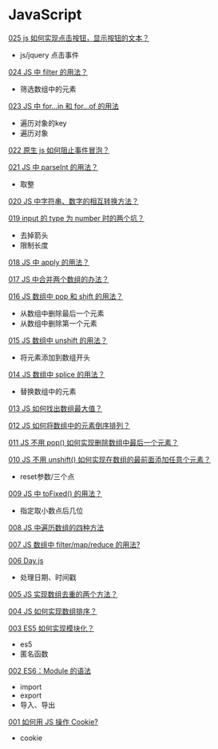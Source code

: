 # JavaScript

[025 js 如何实现点击按钮，显示按钮的文本？](https://zhuanlan.zhihu.com/p/467904693)

* js/jquery 点击事件

[024 JS 中 filter 的用法？](https://zhuanlan.zhihu.com/p/472088389)

* 筛选数组中的元素

[023 JS 中 for...in 和 for...of 的用法](https://zhuanlan.zhihu.com/p/472726315)

* 遍历对象的key
* 遍历对象

[022 原生 js 如何阻止事件冒泡？](https://zhuanlan.zhihu.com/p/475507871)

[021 JS 中 parseInt 的用法？](https://zhuanlan.zhihu.com/p/477138529)

* 取整

[020 JS 中字符串、数字的相互转换方法？](https://zhuanlan.zhihu.com/p/477491058)

[019 input 的 type 为 number 时的两个坑？](https://zhuanlan.zhihu.com/p/482118995)

* 去掉箭头
* 限制长度

[018 JS 中 apply 的用法？](https://zhuanlan.zhihu.com/p/482252372)

[017 JS 中合并两个数组的办法？](https://zhuanlan.zhihu.com/p/482256286)

[016 JS 数组中 pop 和 shift 的用法？](https://zhuanlan.zhihu.com/p/482287647)

* 从数组中删除最后一个元素
* 从数组中删除第一个元素

[015 JS 数组中 unshift 的用法？](https://zhuanlan.zhihu.com/p/485627934)

* 将元素添加到数组开头

[014 JS 数组中 splice 的用法？](https://zhuanlan.zhihu.com/p/485655249)

* 替换数组中的元素

[013 JS 如何找出数组最大值？](https://zhuanlan.zhihu.com/p/486349743)

[012 JS 如何将数组中的元素倒序排列？](https://zhuanlan.zhihu.com/p/487825442)

[011 JS 不用 pop() 如何实现删除数组中最后一个元素？](https://zhuanlan.zhihu.com/p/487889054)

[010 JS 不用 unshift() 如何实现在数组的最前面添加任意个元素？](https://zhuanlan.zhihu.com/p/488464746)

* reset参数/三个点

[009 JS 中 toFixed() 的用法？](https://zhuanlan.zhihu.com/p/489156440)

* 指定取小数点后几位

[008 JS 中遍历数组的四种方法](https://zhuanlan.zhihu.com/p/491119682)

[007 JS 数组中 filter/map/reduce 的用法?](https://zhuanlan.zhihu.com/p/491135882)

[006 Day.js](https://zhuanlan.zhihu.com/p/493982695)

* 处理日期、时间戳

[005 JS 实现数组去重的两个方法？](https://zhuanlan.zhihu.com/p/501240670)

[004 JS 如何实现数组排序？](https://zhuanlan.zhihu.com/p/501616981)

[003 ES5 如何实现模块化？](https://zhuanlan.zhihu.com/p/509084381)

- es5
- 匿名函数

[002 ES6：Module 的语法](https://zhuanlan.zhihu.com/p/509137259)

- import
- export
- 导入、导出

[001 如何用 JS 操作 Cookie?](https://zhuanlan.zhihu.com/p/509830488)

- cookie